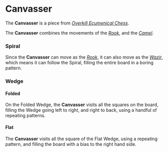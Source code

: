 # Canvasser

The **Canvasser** is a piece from [*Overkill Ecumenical
Chess*](#chess-v:rules/overkill-ecumenical-chess).

The **Canvasser** combines the movements of the
[*Rook*](rook.html), and the [*Camel*](camel.html).

### Spiral

Since the **Canvasser** can move as the [*Rook*](rook.html), it
can also move as the [*Wazir*](wazir.html), which means it can
follow the Spiral, filling the entire board in a boring pattern.

### Wedge

#### Folded

On the Folded Wedge, the **Canvasser** visits all the squares on
the board, filling the Wedge going left to right, and right to back,
using a handful of repeating patterns.

#### Flat

The **Canvasser** visits all the square of the Flat Wedge, using
a repeating pattern, and filling the board with a bias to the right
hand side.
